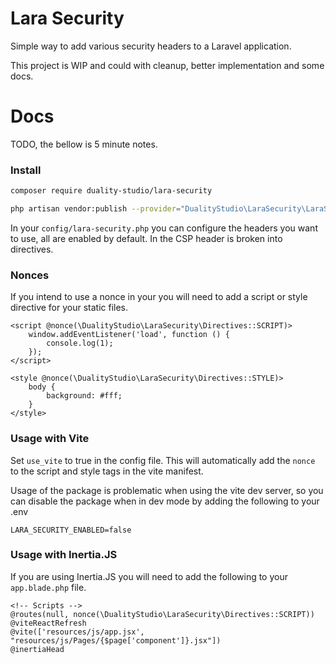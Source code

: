 # Lara Security

Simple way to add various security headers to a Laravel application.

This project is WIP and could with cleanup, better implementation and some docs.

# Docs
TODO, the bellow is 5 minute notes.

### Install
```bash
composer require duality-studio/lara-security

php artisan vendor:publish --provider="DualityStudio\LaraSecurity\LaraSecurityServiceProvider"
```

In your `config/lara-security.php` you can configure the headers you want to use, all are enabled by default. In the CSP header is broken into directives.

### Nonces
If you intend to use a nonce in your you will need to add a script or style directive for your static files.

```
<script @nonce(\DualityStudio\LaraSecurity\Directives::SCRIPT)>
    window.addEventListener('load', function () {
        console.log(1);
    });
</script>
```

```
<style @nonce(\DualityStudio\LaraSecurity\Directives::STYLE)>
    body {
        background: #fff;
    }
</style>
```

### Usage with Vite
Set `use_vite` to true in the config file. This will automatically add the `nonce` to the script and style tags in the vite manifest.

Usage of the package is problematic when using the vite dev server, so you can disable the package when in dev mode by adding the following to your .env

```
LARA_SECURITY_ENABLED=false
```

### Usage with Inertia.JS
If you are using Inertia.JS you will need to add the following to your `app.blade.php` file.

``` 
<!-- Scripts -->
@routes(null, nonce(\DualityStudio\LaraSecurity\Directives::SCRIPT))
@viteReactRefresh
@vite(['resources/js/app.jsx', "resources/js/Pages/{$page['component']}.jsx"])
@inertiaHead
```


